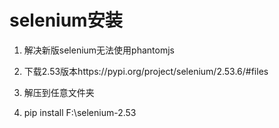 # selenium安装



1. 解决新版selenium无法使用phantomjs


2. 下载2.53版本https://pypi.org/project/selenium/2.53.6/#files


3. 解压到任意文件夹
4. pip install  F:\selenium-2.53